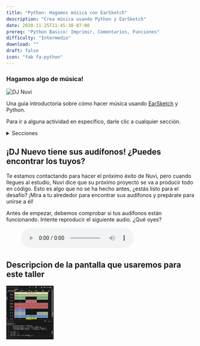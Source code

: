 ```yaml
---
title: "Python: Hagamos música con EarSketch"
description: "Crea música usando Python y EarSketch"
date: 2020-11-25T11:45:38-07:00
prereq: "Python Basico: Imprimir, Comentarios, Funciones"
difficulty: "Intermedio"
download: ""
draft: false
icon: "fab fa-python"
---
```


### Hagamos algo de música!

![DJ Nuvi](https://media.giphy.com/media/OTk8FTCvQ5WQQfJqVf/giphy.gif)

Una guía introductoria sobre cómo hacer música usando [EarSketch](https://en.wikipedia.org/wiki/EarSketch) y Python. 

Para ir a alguna actividad en específico, darle clic a cualquier sección.

<details>
<summary>Secciones</summary>
<br>
{{% children /%}}
</details>

## ¡DJ Nuevo tiene sus audífonos! ¿Puedes encontrar los tuyos?

Te estamos contactando para hacer el próximo éxito de Nuvi, pero cuando llegues al estudio, Nuvi dice que su próximo proyecto se va a producir todo en código. Esto es algo que no se ha hecho antes, ¿estás listo para el desafío? ¡Mira a tu alrededor para encontrar sus audífonos y prepárate para unirse a él!

Antes de empezar, debemos comprobar si tus audífonos están funcionando. Intente reproducir el siguiente audio. ¿Qué oyes?

<figure>
    <audio
        controls
        src="../audio/good-enough.mp3">
            Checa tu audio para ver si tu browser/servidor tiene soporte para audio. Sino suena, entonces es probable que necesites usar otro browser/servidos como Google Chrome. 
            <code>audio</code> element.
    </audio>
</figure>

## Descripcion de la pantalla que usaremos para este taller

<img src="img/screenshot-overview.png" alt="Earsketch-play-overview" width="25%"/>